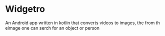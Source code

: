 # Widgetro
An Android app written in  kotlin that converts videos to images, the from th eimage one can serch for an object or person 

